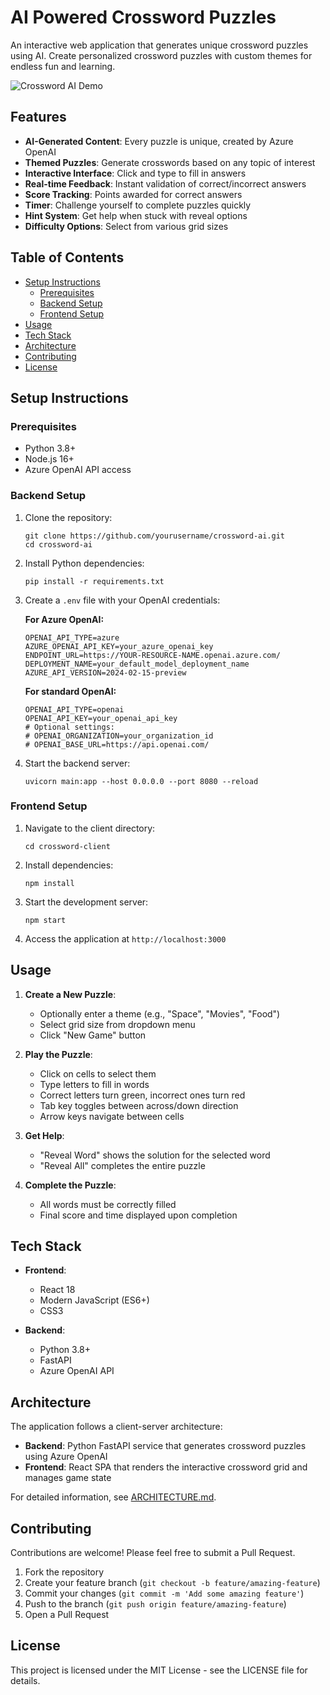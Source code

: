 # AI Powered Crossword Puzzles

An interactive web application that generates unique crossword puzzles using AI. Create personalized crossword puzzles with custom themes for endless fun and learning.

![Crossword AI Demo](https://i.imgur.com/EXAMPLE.png)

## Features

- **AI-Generated Content**: Every puzzle is unique, created by Azure OpenAI
- **Themed Puzzles**: Generate crosswords based on any topic of interest
- **Interactive Interface**: Click and type to fill in answers
- **Real-time Feedback**: Instant validation of correct/incorrect answers
- **Score Tracking**: Points awarded for correct answers
- **Timer**: Challenge yourself to complete puzzles quickly
- **Hint System**: Get help when stuck with reveal options
- **Difficulty Options**: Select from various grid sizes

## Table of Contents
- [Setup Instructions](#setup-instructions)
  - [Prerequisites](#prerequisites)
  - [Backend Setup](#backend-setup)
  - [Frontend Setup](#frontend-setup)
- [Usage](#usage)
- [Tech Stack](#tech-stack)
- [Architecture](#architecture)
- [Contributing](#contributing)
- [License](#license)

## Setup Instructions

### Prerequisites

- Python 3.8+
- Node.js 16+
- Azure OpenAI API access

### Backend Setup

1. Clone the repository:
   ```
   git clone https://github.com/yourusername/crossword-ai.git
   cd crossword-ai
   ```

2. Install Python dependencies:
   ```
   pip install -r requirements.txt
   ```

3. Create a `.env` file with your OpenAI credentials:
   
   **For Azure OpenAI:**
   ```
   OPENAI_API_TYPE=azure
   AZURE_OPENAI_API_KEY=your_azure_openai_key
   ENDPOINT_URL=https://YOUR-RESOURCE-NAME.openai.azure.com/
   DEPLOYMENT_NAME=your_default_model_deployment_name
   AZURE_API_VERSION=2024-02-15-preview
   ```
   
   **For standard OpenAI:**
   ```
   OPENAI_API_TYPE=openai
   OPENAI_API_KEY=your_openai_api_key
   # Optional settings:
   # OPENAI_ORGANIZATION=your_organization_id
   # OPENAI_BASE_URL=https://api.openai.com/
   ```

4. Start the backend server:
   ```
   uvicorn main:app --host 0.0.0.0 --port 8080 --reload
   ```

### Frontend Setup

1. Navigate to the client directory:
   ```
   cd crossword-client
   ```

2. Install dependencies:
   ```
   npm install
   ```

3. Start the development server:
   ```
   npm start
   ```

4. Access the application at `http://localhost:3000`

## Usage

1. **Create a New Puzzle**:
   - Optionally enter a theme (e.g., "Space", "Movies", "Food")
   - Select grid size from dropdown menu
   - Click "New Game" button

2. **Play the Puzzle**:
   - Click on cells to select them
   - Type letters to fill in words
   - Correct letters turn green, incorrect ones turn red
   - Tab key toggles between across/down direction
   - Arrow keys navigate between cells

3. **Get Help**:
   - "Reveal Word" shows the solution for the selected word
   - "Reveal All" completes the entire puzzle

4. **Complete the Puzzle**:
   - All words must be correctly filled
   - Final score and time displayed upon completion

## Tech Stack

- **Frontend**: 
  - React 18
  - Modern JavaScript (ES6+)
  - CSS3

- **Backend**:
  - Python 3.8+
  - FastAPI
  - Azure OpenAI API

## Architecture

The application follows a client-server architecture:

- **Backend**: Python FastAPI service that generates crossword puzzles using Azure OpenAI
- **Frontend**: React SPA that renders the interactive crossword grid and manages game state

For detailed information, see [ARCHITECTURE.md](ARCHITECTURE.md).

## Contributing

Contributions are welcome! Please feel free to submit a Pull Request.

1. Fork the repository
2. Create your feature branch (`git checkout -b feature/amazing-feature`)
3. Commit your changes (`git commit -m 'Add some amazing feature'`)
4. Push to the branch (`git push origin feature/amazing-feature`)
5. Open a Pull Request

## License

This project is licensed under the MIT License - see the LICENSE file for details.